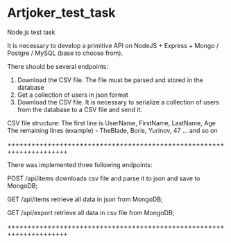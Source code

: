 # Artjoker_test_task
Node.js test task

It is necessary to develop a primitive API on NodeJS + Express + Mongo / Postgre / MySQL (base to choose from).

There should be several endpoints:

1. Download the CSV file. The file must be parsed and stored in the database
2. Get a collection of users in json format
3. Download the CSV file. It is necessary to serialize a collection of users from the database to a CSV file and send it.

CSV file structure:
The first line is UserName, FirstName, LastName, Age
The remaining lines (example) - TheBlade, Boris, Yurinov, 47
... and so on

+++++++++++++++++++++++++++++++++++++++++++++++++++++++++++++++++++++

There was implemented three following endpoints:

POST /api/items downloads csv file and parse it to json and save to MongoDB;

GET /api/items retrieve all data in json from MongoDB;

GET /api/export retrieve all data in csv file from MongoDB;

+++++++++++++++++++++++++++++++++++++++++++++++++++++++++++++++++++++
